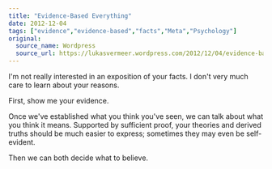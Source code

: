 ```yaml
---
title: "Evidence-Based Everything"
date: 2012-12-04
tags: ["evidence","evidence-based","facts","Meta","Psychology"]
original:
  source_name: Wordpress
  source_url: https://lukasvermeer.wordpress.com/2012/12/04/evidence-based-everything/
---
```


I'm not really interested in an exposition of your facts. I don't very much care to learn about your reasons.

First, show me your evidence.

Once we've established what you think you've seen, we can talk about what you think it means. Supported by sufficient proof, your theories and derived truths should be much easier to express; sometimes they may even be self-evident.

Then we can both decide what to believe.